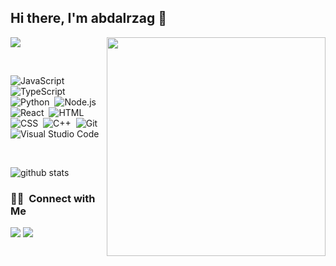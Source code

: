 ## Hi there, I'm abdalrzag 👋

<img align="right" width="350px" src="https://i0.wp.com/38.media.tumblr.com/86ea2b6213cd942836eefb5f763357bc/tumblr_nbjshc0BmR1slv5gyo1_500.gif"></img>

![](https://komarev.com/ghpvc/?username=Senpai-10&style=flat-square)


<br>

<div float="left">
  
  ![JavaScript](https://img.shields.io/badge/-JavaScript-333333?style=for-the-badge&logo=javascript)&nbsp;
  ![TypeScript](https://img.shields.io/badge/-TypeScript-333333?style=for-the-badge&logo=TypeScript)&nbsp;
  ![Python](https://img.shields.io/badge/-Python-333333?style=for-the-badge&logo=Python)&nbsp;
  ![Node.js](https://img.shields.io/badge/-Node.js-333333?style=for-the-badge&logo=node.js)&nbsp;
  ![React](https://img.shields.io/badge/-React-333333?style=for-the-badge&logo=React)&nbsp;
  ![HTML](https://img.shields.io/badge/-HTML-333333?style=for-the-badge&logo=HTML5)&nbsp;
  ![CSS](https://img.shields.io/badge/-CSS-333333?style=for-the-badge&logo=CSS3&logoColor=1572B6)&nbsp;
  ![C++](https://img.shields.io/badge/-c++-333333?style=for-the-badge&logo=c%2B%2B)&nbsp;
  ![Git](https://img.shields.io/badge/-Git-333333?style=for-the-badge&logo=Git)&nbsp;
  ![Visual Studio Code](https://img.shields.io/badge/-Visual%20Studio%20Code-333333?style=for-the-badge&logo=visual-studio-code&logoColor=007ACC)&nbsp;
  
</div>

<br>

![github stats](https://github-readme-stats.vercel.app/api?username=Senpai-10&include_all_commits=true&count_private=true&show_icons=true&theme=dracula&hide=stars)


### 🤝🏻 &nbsp;Connect with Me

<p align="left">

  <a href="https://discord.com/users/422611986506055681/"><img src="https://img.shields.io/badge/-!シ Senpai-1877F2?style=for-the-badge&logo=Discord&logoColor=white"/></a>
  <a href="https://twitter.com/abdulrzag1234/"><img src="https://img.shields.io/badge/-@abdulrzag1234-1877F2?style=for-the-badge&logo=Twitter&logoColor=white"/></a>
  
  
</p>
